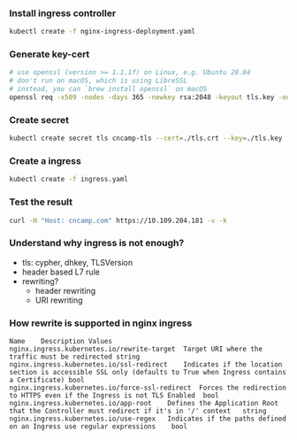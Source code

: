### Install ingress controller

```sh
kubectl create -f nginx-ingress-deployment.yaml
```

### Generate key-cert

```sh
# use openssl (version >= 1.1.1f) on Linux, e.g. Ubuntu 20.04
# don't run on macOS, which is using LibreSSL
# instead, you can `brew install openssl` on macOS
openssl req -x509 -nodes -days 365 -newkey rsa:2048 -keyout tls.key -out tls.crt -subj "/CN=cncamp.com/O=cncamp" -addext "subjectAltName = DNS:cncamp.com"
```

### Create secret

```sh
kubectl create secret tls cncamp-tls --cert=./tls.crt --key=./tls.key
```

### Create a ingress

```sh
kubectl create -f ingress.yaml
```

### Test the result

```sh
curl -H "Host: cncamp.com" https://10.109.204.181 -v -k
```

### Understand why ingress is not enough?

- tls: cypher, dhkey, TLSVersion
- header based L7 rule
- rewriting?
  - header rewriting
  - URI rewriting

### How rewrite is supported in nginx ingress

```
Name	Description	Values
nginx.ingress.kubernetes.io/rewrite-target	Target URI where the traffic must be redirected	string
nginx.ingress.kubernetes.io/ssl-redirect	Indicates if the location section is accessible SSL only (defaults to True when Ingress contains a Certificate)	bool
nginx.ingress.kubernetes.io/force-ssl-redirect	Forces the redirection to HTTPS even if the Ingress is not TLS Enabled	bool
nginx.ingress.kubernetes.io/app-root	Defines the Application Root that the Controller must redirect if it's in '/' context	string
nginx.ingress.kubernetes.io/use-regex	Indicates if the paths defined on an Ingress use regular expressions	bool
```
